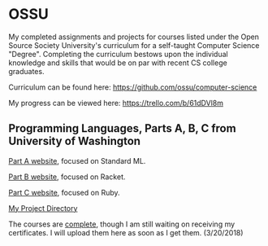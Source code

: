 # OSSU
My completed assignments and projects for courses listed under the Open Source Society University's curriculum for a self-taught Computer Science "Degree".  Completing the curriculum bestows upon the individual knowledge and skills that would be on par with recent CS college graduates.

Curriculum can be found here: https://github.com/ossu/computer-science

My progress can be viewed here: https://trello.com/b/61dDVl8m

## Programming Languages, Parts A, B, C from University of Washington
[Part A website](https://www.coursera.org/learn/programming-languages), focused on Standard ML.

[Part B website](https://www.coursera.org/learn/programming-languages-part-b), focused on Racket.

[Part C website](https://www.coursera.org/learn/programming-languages-part-c), focused on Ruby.

[My Project Directory](https://github.com/nnard1616/OSSU/tree/master/Core_programming/UoWash--Programming_Languages)

The courses are [complete](https://i.imgur.com/rsB6qA5.png), though I am still waiting on receiving my certificates.  I will upload them here as soon as I get them. (3/20/2018)
